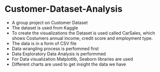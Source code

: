 # Customer-Dataset-Analysis
- A group project on Customer Dataset
- The dataset is used from Kaggle
- To create the visualizations the Dataset is used called CarSales, which shows Costumers annual income, credit score and employment type.
- The data is in a form of CSV file 
- Data wrangling process is perfommed first 
- Data Exploratory Data Analysis is performmed 
- For Data visualization Matplotlib, Seaborn libraries are used 
- Different charts are used to get insight the data we have 
